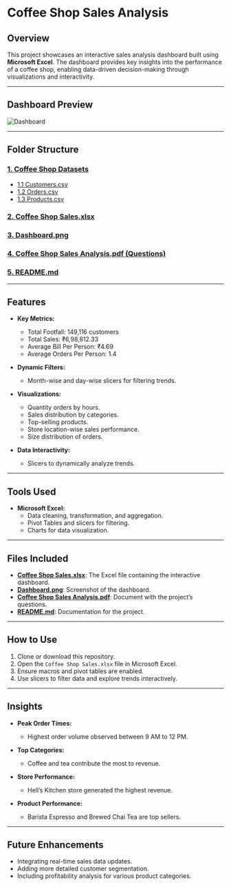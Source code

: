 
# Coffee Shop Sales Analysis

## Overview
This project showcases an interactive sales analysis dashboard built using **Microsoft Excel**. The dashboard provides key insights into the performance of a coffee shop, enabling data-driven decision-making through visualizations and interactivity.

---

## Dashboard Preview
![Dashboard](https://github.com/21BPS1591/Coffee-Shop-Analysis/blob/main/Dashboard.png)

---

## Folder Structure

### [1. Coffee Shop Datasets](https://github.com/21BPS1591/Coffee-Shop-Analysis/tree/main/coffee%20shop%20datasets)
- [1.1 Customers.csv](https://github.com/21BPS1591/Coffee-Shop-Analysis/blob/main/coffee%20shop%20datasets/customers.csv)
- [1.2 Orders.csv](https://github.com/21BPS1591/Coffee-Shop-Analysis/blob/main/coffee%20shop%20datasets/orders.csv)
- [1.3 Products.csv](https://github.com/21BPS1591/Coffee-Shop-Analysis/blob/main/coffee%20shop%20datasets/products.csv)

### [2. Coffee Shop Sales.xlsx](https://github.com/21BPS1591/Coffee-Shop-Analysis/blob/main/Coffee%20Shop%20Sales.xlsx)

### [3. Dashboard.png](https://github.com/21BPS1591/Coffee-Shop-Analysis/blob/main/Dashboard%20.png)

### [4. Coffee Shop Sales Analysis.pdf (Questions)](https://github.com/21BPS1591/Coffee-Shop-Analysis/blob/main/Coffee%20Shop%20Sales%20Analysis.pdf)

### [5. README.md](https://github.com/21BPS1591/Coffee-Shop-Analysis/blob/main/README.md)

---

## Features
- **Key Metrics:**
  - Total Footfall: 149,116 customers
  - Total Sales: ₹6,98,812.33
  - Average Bill Per Person: ₹4.69
  - Average Orders Per Person: 1.4

- **Dynamic Filters:**
  - Month-wise and day-wise slicers for filtering trends.

- **Visualizations:**
  - Quantity orders by hours.
  - Sales distribution by categories.
  - Top-selling products.
  - Store location-wise sales performance.
  - Size distribution of orders.

- **Data Interactivity:**
  - Slicers to dynamically analyze trends.

---

## Tools Used
- **Microsoft Excel:**
  - Data cleaning, transformation, and aggregation.
  - Pivot Tables and slicers for filtering.
  - Charts for data visualization.

---

## Files Included
- **[Coffee Shop Sales.xlsx](https://github.com/21BPS1591/Coffee-Shop-Analysis/blob/main/Coffee%20Shop%20Sales.xlsx)**: The Excel file containing the interactive dashboard.
- **[Dashboard.png](https://github.com/21BPS1591/Coffee-Shop-Analysis/blob/main/Dashboard%20.png)**: Screenshot of the dashboard.
- **[Coffee Shop Sales Analysis.pdf](https://github.com/21BPS1591/Coffee-Shop-Analysis/blob/main/Coffee%20Shop%20Sales%20Analysis.pdf)**: Document with the project’s questions.
- **[README.md](https://github.com/21BPS1591/Coffee-Shop-Analysis/blob/main/README.md)**: Documentation for the project.

---

## How to Use
1. Clone or download this repository.
2. Open the `Coffee Shop Sales.xlsx` file in Microsoft Excel.
3. Ensure macros and pivot tables are enabled.
4. Use slicers to filter data and explore trends interactively.

---

## Insights
- **Peak Order Times:**
  - Highest order volume observed between 9 AM to 12 PM.

- **Top Categories:**
  - Coffee and tea contribute the most to revenue.

- **Store Performance:**
  - Hell’s Kitchen store generated the highest revenue.

- **Product Performance:**
  - Barista Espresso and Brewed Chai Tea are top sellers.

---

## Future Enhancements
- Integrating real-time sales data updates.
- Adding more detailed customer segmentation.
- Including profitability analysis for various product categories.
